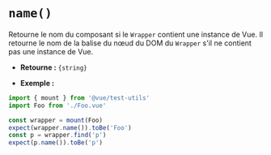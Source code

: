 # `name()`

Retourne le nom du composant si le `Wrapper` contient une instance de Vue. Il retourne le nom de la balise du nœud du DOM du `Wrapper` s'il ne contient pas une instance de Vue. 

- **Retourne :** `{string}`

- **Exemple :**

```js
import { mount } from '@vue/test-utils'
import Foo from './Foo.vue'

const wrapper = mount(Foo)
expect(wrapper.name()).toBe('Foo')
const p = wrapper.find('p')
expect(p.name()).toBe('p')
```
